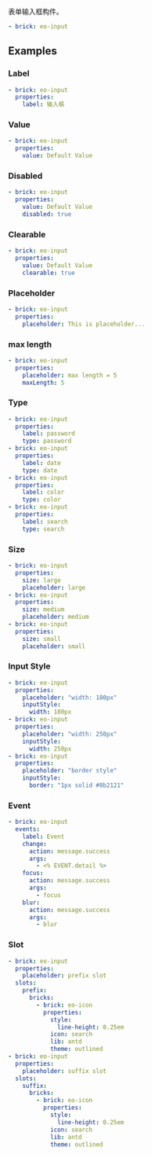 表单输入框构件。

```yaml preview
- brick: eo-input
```

## Examples

### Label

```yaml preview
- brick: eo-input
  properties:
    label: 输入框
```

### Value

```yaml preview
- brick: eo-input
  properties:
    value: Default Value
```

### Disabled

```yaml preview
- brick: eo-input
  properties:
    value: Default Value
    disabled: true
```

### Clearable

```yaml preview
- brick: eo-input
  properties:
    value: Default Value
    clearable: true
```

### Placeholder

```yaml preview
- brick: eo-input
  properties:
    placeholder: This is placeholder...
```

### max length

```yaml preview
- brick: eo-input
  properties:
    placeholder: max length = 5
    maxLength: 5
```

### Type

```yaml preview
- brick: eo-input
  properties:
    label: password
    type: password
- brick: eo-input
  properties:
    label: date
    type: date
- brick: eo-input
  properties:
    label: color
    type: color
- brick: eo-input
  properties:
    label: search
    type: search
```

### Size

```yaml preview
- brick: eo-input
  properties:
    size: large
    placeholder: large
- brick: eo-input
  properties:
    size: medium
    placeholder: medium
- brick: eo-input
  properties:
    size: small
    placeholder: small
```

### Input Style

```yaml preview
- brick: eo-input
  properties:
    placeholder: "width: 180px"
    inputStyle:
      width: 180px
- brick: eo-input
  properties:
    placeholder: "width: 250px"
    inputStyle:
      width: 250px
- brick: eo-input
  properties:
    placeholder: "border style"
    inputStyle:
      border: "1px solid #8b2121"
```

### Event

```yaml preview
- brick: eo-input
  events:
    label: Event
    change:
      action: message.success
      args:
        - <% EVENT.detail %>
    focus:
      action: message.success
      args:
        - focus
    blur:
      action: message.success
      args:
        - blur
```

### Slot

```yaml preview
- brick: eo-input
  properties:
    placeholder: prefix slot
  slots:
    prefix:
      bricks:
        - brick: eo-icon
          properties:
            style:
              line-height: 0.25em
            icon: search
            lib: antd
            theme: outlined
- brick: eo-input
  properties:
    placeholder: suffix slot
  slots:
    suffix:
      bricks:
        - brick: eo-icon
          properties:
            style:
              line-height: 0.25em
            icon: search
            lib: antd
            theme: outlined
```
